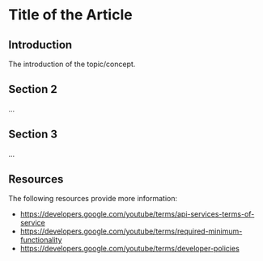 # Title of the Article

## Introduction

The introduction of the topic/concept.

## Section 2

...

## Section 3

...

## Resources

The following resources provide more information:

- https://developers.google.com/youtube/terms/api-services-terms-of-service
- https://developers.google.com/youtube/terms/required-minimum-functionality
- https://developers.google.com/youtube/terms/developer-policies
